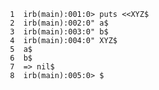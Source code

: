      1	irb(main):001:0> puts <<XYZ$
     2	irb(main):002:0" a$
     3	irb(main):003:0" b$
     4	irb(main):004:0" XYZ$
     5	a$
     6	b$
     7	=> nil$
     8	irb(main):005:0> $
